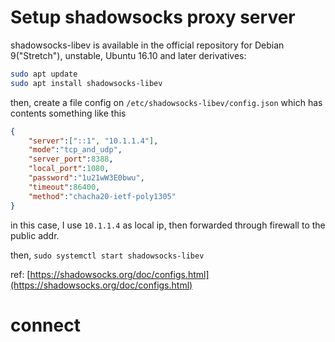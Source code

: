 # Setup shadowsocks proxy server

shadowsocks-libev is available in the official repository for Debian 9("Stretch"), unstable, Ubuntu 16.10 and later derivatives:

```sh
sudo apt update
sudo apt install shadowsocks-libev
```

then, create a file config on `/etc/shadowsocks-libev/config.json` which has contents something like this

```json
{
    "server":["::1", "10.1.1.4"],
    "mode":"tcp_and_udp",
    "server_port":8388,
    "local_port":1080,
    "password":"1u21wW3E0bwu",
    "timeout":86400,
    "method":"chacha20-ietf-poly1305"
}

```

in this case, I use `10.1.1.4` as local ip, then forwarded through firewall to the public addr.

then, `sudo systemctl start shadowsocks-libev`

ref: [https://shadowsocks.org/doc/configs.html](https://shadowsocks.org/doc/configs.html)

# connect